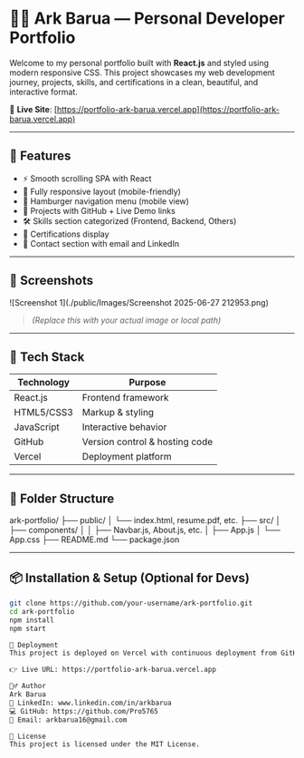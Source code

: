 # 🧑‍💻 Ark Barua — Personal Developer Portfolio

Welcome to my personal portfolio built with **React.js** and styled using modern responsive CSS. This project showcases my web development journey, projects, skills, and certifications in a clean, beautiful, and interactive format.

🔗 **Live Site**: [https://portfolio-ark-barua.vercel.app](https://portfolio-ark-barua.vercel.app)

---

## 🚀 Features

- ⚡ Smooth scrolling SPA with React
- 📱 Fully responsive layout (mobile-friendly)
- 🔐 Hamburger navigation menu (mobile view)
- 🧠 Projects with GitHub + Live Demo links
- 🛠️ Skills section categorized (Frontend, Backend, Others)
- 📃 Certifications display
- 📩 Contact section with email and LinkedIn

---

## 📸 Screenshots

![Screenshot 1](./public/Images/Screenshot 2025-06-27 212953.png)  
> _(Replace this with your actual image or local path)_

---

## 🧰 Tech Stack

| Technology  | Purpose                        |
|-------------|--------------------------------|
| React.js    | Frontend framework             |
| HTML5/CSS3  | Markup & styling               |
| JavaScript  | Interactive behavior           |
| GitHub      | Version control & hosting code |
| Vercel      | Deployment platform            |

---

## 📁 Folder Structure

ark-portfolio/
├── public/
│ └── index.html, resume.pdf, etc.
├── src/
│ ├── components/
│ │ ├── Navbar.js, About.js, etc.
│ ├── App.js
│ └── App.css
├── README.md
└── package.json


---

## 📦 Installation & Setup (Optional for Devs)

```bash
git clone https://github.com/your-username/ark-portfolio.git
cd ark-portfolio
npm install
npm start

🔄 Deployment
This project is deployed on Vercel with continuous deployment from GitHub.

👉 Live URL: https://portfolio-ark-barua.vercel.app

🙋‍♂️ Author
Ark Barua
💼 LinkedIn: www.linkedin.com/in/arkbarua
💻 GitHub: https://github.com/Pro5765
📧 Email: arkbarua16@gmail.com

📜 License
This project is licensed under the MIT License.
